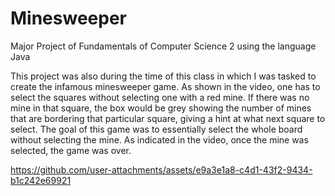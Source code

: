 # Minesweeper
Major Project of Fundamentals of Computer Science 2 using the language Java

This project was also during the time of this class in which I was tasked to create the infamous minesweeper game. As shown in the video, one has to select the squares without selecting one with a red mine. If there was no mine in that square, the box would be grey showing the number of mines that are bordering that particular square, giving a hint at what next square to select. The goal of this game was to essentially select the whole board without selecting the mine. As indicated in the video, once the mine was selected, the game was over. 




https://github.com/user-attachments/assets/e9a3e1a8-c4d1-43f2-9434-b1c242e69921

